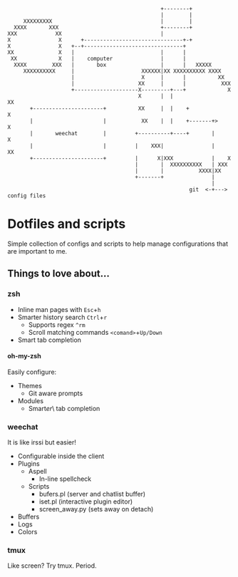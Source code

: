 ```
                                                +--------+             
                                                |        |             
     XXXXXXXXX                                  |        |             
  XXXX       XXX                                +--------+             
XXX            XX                               |                      
X               X      +-------------------------------+-+             
X               X   +--+-------------------------------+               
XX              X   |                           |      |               
 XX             X   |    computer               |      |               
  XXXX        XXX   |       box                 |      |   XXXXX       
     XXXXXXXXXX     |                     XXXXXX|XX XXXXXXXXXX XXXX    
                    |                     X     |      |          XX   
                    |                    XX     |      |           XXX 
                    +--------------------X---------+---+             X 
                                         X      |  |                 XX
       +----------------------+          XX     |  |    +             X
       |                      |           XX    |  |    +-------+>    X
       |       weechat        |         +----------+----+       |     X
       |                      |         |    XXX|               |    XX
       +----------------------+         |      X|XXX            |    X 
                                        |       |  XXXXXXXXXX   | XXX  
                                        |       |           XXXX|XX    
                                        +-------+               |
                                                                |
                                                         git  <-+--->  config files
```

# Dotfiles and scripts

Simple collection of configs and scripts to help manage configurations that are important to me.


## Things to love about...

### zsh
* Inline man pages with `Esc`+`h`
* Smarter history search `Ctrl`+`r`
  * Supports regex `^rm`
  * Scroll matching commands `<comand>`+`Up/Down`
* Smart tab completion

#### oh-my-zsh
Easily configure:
* Themes
  * Git aware prompts
* Modules
  * Smart*er*\ tab completion
 
### weechat
It is like irssi but easier!
* Configurable inside the client
* Plugins
  * Aspell
    * In-line spellcheck
  * Scripts
    * bufers.pl (server and chatlist buffer)
    * iset.pl (interactive plugin editor)
    * screen_away.py (sets away on detach)
* Buffers
* Logs
* Colors

### tmux
Like screen? Try tmux. Period.

